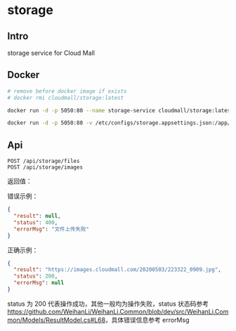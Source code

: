 # storage

## Intro

storage service for Cloud Mall

## Docker

``` bash
# remove before docker image if exists
# docker rmi cloudmall/storage:latest

docker run -d -p 5050:80 --name storage-service cloudmall/storage:latest

docker run -d -p 5050:80 -v /etc/configs/storage.appsettings.json:/app/appsettings.Production.json cloudmall/storage:latest
```

## Api

```
POST /api/storage/files
POST /api/storage/images
```

返回值：

错误示例：

``` json
{
  "result": null,
  "status": 400,
  "errorMsg": "文件上传失败"
}
```

正确示例：

``` json
{
  "result": "https://images.cloudmall.com/20200503/223322_0909.jpg",
  "status": 200,
  "errorMsg": null
}
```

status 为 200 代表操作成功，其他一般均为操作失败，status 状态码参考 <https://github.com/WeihanLi/WeihanLi.Common/blob/dev/src/WeihanLi.Common/Models/ResultModel.cs#L68>，具体错误信息参考 errorMsg 
